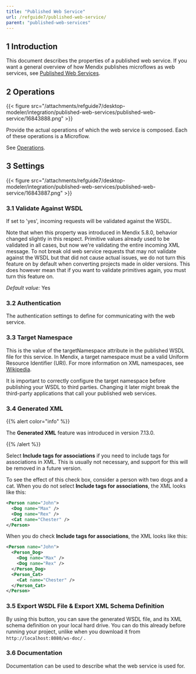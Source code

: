 ```yaml
---
title: "Published Web Service"
url: /refguide7/published-web-service/
parent: "published-web-services"
---
```


## 1 Introduction

This document describes the properties of a published web service. If you want a general overview of how Mendix publishes microflows as web services, see [Published Web Services](/refguide7/published-web-services/).

## 2 Operations

{{< figure src="/attachments/refguide7/desktop-modeler/integration/published-web-services/published-web-service/16843888.png" >}}

Provide the actual operations of which the web service is composed. Each of these operations is a Microflow.

See [Operations](/refguide7/operations/).

## 3 Settings

{{< figure src="/attachments/refguide7/desktop-modeler/integration/published-web-services/published-web-service/16843887.png" >}}

### 3.1 Validate Against WSDL

If set to 'yes', incoming requests will be validated against the WSDL.

Note that when this property was introduced in Mendix 5.8.0, behavior changed slightly in this respect. Primitive values already used to be validated in all cases, but now we're validating the entire incoming XML message. To not break old web service requests that may not validate against the WSDL but that did not cause actual issues, we do not turn this feature on by default when converting projects made in older versions. This does however mean that if you want to validate primitives again, you must turn this feature on.

_Default value:_ Yes

### 3.2 Authentication

The authentication settings to define for communicating with the web service.

### 3.3 Target Namespace

This is the value of the targetNamespace attribute in the published WSDL file for this service. In Mendix, a target namespace must be a valid Uniform Resource Identifier (URI). For more information on XML namespaces, see [Wikipedia](http://en.wikipedia.org/wiki/XML_namespace).

It is important to correctly configure the target namespace before publishing your WSDL to third parties. Changing it later might break the third-party applications that call your published web services.

### 3.4 Generated XML

{{% alert color="info" %}}

The **Generated XML** feature was introduced in version 7.13.0.

{{% /alert %}}

Select **Include tags for associations** if you need to include tags for associations in XML. This is usually not necessary, and support for this will be removed in a future version.

To see the effect of this check box, consider a person with two dogs and a cat. When you do not select **Include tags for associations**, the XML looks like this:

```xml
<Person name="John">
  <Dog name="Max" />
  <Dog name="Rex" />
  <Cat name="Chester" />
</Person>
```

When you do check **Include tags for associations**, the XML looks like this:

```xml
<Person name="John">
  <Person_Dog>
    <Dog name="Max" />
    <Dog name="Rex" />
  </Person_Dog>
  <Person_Cat>
    <Cat name="Chester" />
  </Person_Cat> 
</Person>
```

### 3.5 Export WSDL File & Export XML Schema Definition

By using this button, you can save the generated WSDL file, and its XML schema definition on your local hard drive. You can do this already before running your project, unlike when you download it from `http://localhost:8080/ws-doc/` .

### 3.6 Documentation

Documentation can be used to describe what the web service is used for.
